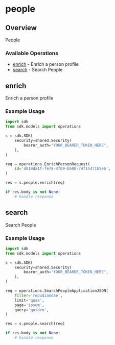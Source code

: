 # people

## Overview

People

### Available Operations

* [enrich](#enrich) - Enrich a person profile
* [search](#search) - Search People

## enrich

Enrich a person profile

### Example Usage

```python
import sdk
from sdk.models import operations

s = sdk.SDK(
    security=shared.Security(
        bearer_auth="YOUR_BEARER_TOKEN_HERE",
    ),
)

req = operations.EnrichPersonRequest(
    id='d019da1f-fe78-4f09-bb00-74f15471b5e6',
)

res = s.people.enrich(req)

if res.body is not None:
    # handle response
```

## search

Search People

### Example Usage

```python
import sdk
from sdk.models import operations

s = sdk.SDK(
    security=shared.Security(
        bearer_auth="YOUR_BEARER_TOKEN_HERE",
    ),
)

req = operations.SearchPeopleApplicationJSON(
    filter='repudiandae',
    limit='quae',
    page='ipsum',
    query='quidem',
)

res = s.people.search(req)

if res.body is not None:
    # handle response
```
